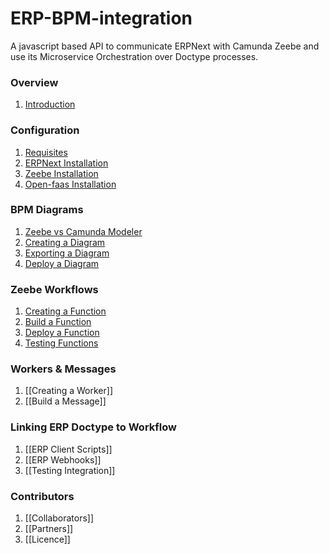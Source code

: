 # ERP-BPM-integration
A javascript based API to communicate ERPNext with Camunda Zeebe and  use its Microservice Orchestration over Doctype processes. 
### Overview
1. [Introduction](https://github.com/AngelAngelopoulos/ERP-BPM-integration/wiki/Introduction)

### Configuration
1. [Requisites](https://github.com/AngelAngelopoulos/ERP-BPM-integration/wiki/Requisites)
2. [ERPNext Installation](https://github.com/AngelAngelopoulos/ERP-BPM-integration/wiki/ERPNext-Installation)
3. [Zeebe Installation](https://github.com/AngelAngelopoulos/ERP-BPM-integration/wiki/Zeebe-Installation)
4. [Open-faas Installation](https://github.com/AngelAngelopoulos/ERP-BPM-integration/wiki/Open-faas-Installation)

### BPM Diagrams
1. [Zeebe vs Camunda Modeler](https://github.com/AngelAngelopoulos/ERP-BPM-integration/wiki/Zeebe-vs-Camunda-Modeler)
2. [Creating a Diagram](https://github.com/AngelAngelopoulos/ERP-BPM-integration/wiki/Creating-a-Diagram)
3. [Exporting a Diagram](https://github.com/AngelAngelopoulos/ERP-BPM-integration/wiki/Exporting-a-Diagram)
4. [Deploy a Diagram](https://github.com/AngelAngelopoulos/ERP-BPM-integration/wiki/Deploy-a-Diagram)

### Zeebe Workflows
1. [Creating a Function](https://github.com/AngelAngelopoulos/ERP-BPM-integration/wiki/Creating-a-Function)
2. [Build a Function](https://github.com/AngelAngelopoulos/ERP-BPM-integration/wiki/Build-a-Function)
3. [Deploy a Function](https://github.com/AngelAngelopoulos/ERP-BPM-integration/wiki/Deploy-a-Function)
4. [Testing Functions](https://github.com/AngelAngelopoulos/ERP-BPM-integration/wiki/Testing-Functions)

### Workers & Messages
1. [[Creating a Worker]]
2. [[Build a Message]]

### Linking ERP Doctype to Workflow
1. [[ERP Client Scripts]]
2. [[ERP Webhooks]]
3. [[Testing Integration]]

### Contributors
1. [[Collaborators]]
2. [[Partners]]
3. [[Licence]]

